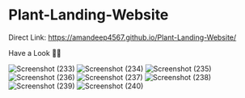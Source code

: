 # Plant-Landing-Website

Direct Link: https://amandeep4567.github.io/Plant-Landing-Website/

Have a Look 👨‍💻

![Screenshot (233)](https://user-images.githubusercontent.com/90441055/190692818-6ce46254-c98f-468d-b9ff-4becc9e5a28f.png)
![Screenshot (234)](https://user-images.githubusercontent.com/90441055/190692822-6ad2f668-6af4-40b1-8fe3-b918546c46c2.png)
![Screenshot (235)](https://user-images.githubusercontent.com/90441055/190692824-0f829de2-d606-4c41-9ecc-35c6e82b84c3.png)
![Screenshot (236)](https://user-images.githubusercontent.com/90441055/190692827-ca3c40c4-dd36-458a-b985-3844f8558208.png)
![Screenshot (237)](https://user-images.githubusercontent.com/90441055/190692830-0fb7a399-9b27-4c51-a4b5-7fe4a11ef84a.png)
![Screenshot (238)](https://user-images.githubusercontent.com/90441055/190692832-118e739e-192c-4c53-a4f6-0e7fc2b0f6c2.png)
![Screenshot (239)](https://user-images.githubusercontent.com/90441055/190692834-f48635c8-70b2-4985-97a2-82e46977240d.png)
![Screenshot (240)](https://user-images.githubusercontent.com/90441055/190692837-da7dfa93-8eb8-4e23-b7ea-611ef0bd399e.png)
